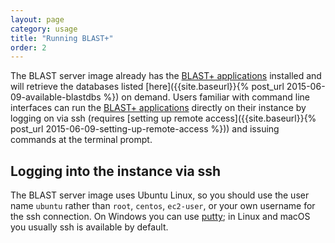 ```yaml
---
layout: page
category: usage
title: "Running BLAST+"
order: 2
---
```

The BLAST server image already has the [BLAST+ applications](https://www.ncbi.nlm.nih.gov/pmc/articles/PMC2803857/) installed and will
retrieve the databases listed [here]({{site.baseurl}}{% post_url 2015-06-09-available-blastdbs %}) on demand. 
Users familiar with command line interfaces can run the [BLAST+
applications](https://www.ncbi.nlm.nih.gov/books/NBK1763) directly on their 
instance by logging on via ssh (requires [setting up remote access]({{site.baseurl}}{% post_url 2015-06-09-setting-up-remote-access %}))
and issuing commands at the terminal prompt.

## Logging into the instance via ssh
The BLAST server image uses Ubuntu Linux, so you should use the user name `ubuntu`
rather than `root`, `centos`, `ec2-user`, or your own username for the ssh
connection. On Windows you can use [putty](https://www.putty.org/); in Linux and macOS you usually ssh is
available by default. 


